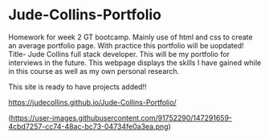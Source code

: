 # Jude-Collins-Portfolio
Homework for week 2 GT bootcamp.
 Mainly use of html and css to create an average portfolio page. With practice this portfolio will be uopdated!
Title- Jude Collins full stack developer.
This will be my portfolio for interviews in the future. This webpage displays the skills I have gained while in this course as well as my own personal research.

This site is ready to have projects added!!

https://judecollins.github.io/Jude-Collins-Portfolio/

(https://user-images.githubusercontent.com/91752290/147291659-4cbd7257-cc74-48ac-bc73-04734fe0a3ea.png)
